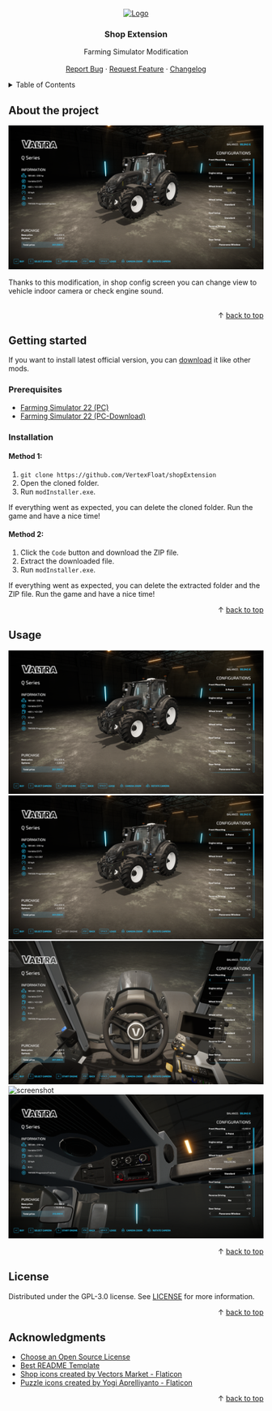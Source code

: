 <div id="top"></div>
<br/>
<div align="center">
  <a href="https://github.com/VertexFloat/shopExtension">
    <img src="screenshots/icon.png" alt="Logo" width="128" height="128">
  </a>
  <h3>Shop Extension</h3>
  <p>
    Farming Simulator Modification
    <br />
    <br />
    <a href="https://github.com/VertexFloat/shopExtension/issues">Report Bug</a>
    ·
    <a href="https://github.com/VertexFloat/shopExtension/issues">Request Feature</a>
    ·
    <a href="https://github.com/VertexFloat/shopExtension/blob/main/CHANGELOG.md">Changelog</a>
  </p>
</div>
<details>
  <summary>Table of Contents</summary>
  <ol>
    <li>
      <a href="#about-the-project">About The Project</a>
    </li>
    <li>
      <a href="#getting-started">Getting Started</a>
      <ul>
        <li>
          <a href="#prerequisites">Prerequisites</a>
        </li>
        <li>
          <a href="#installation">Installation</a>
        </li>
      </ul>
    </li>
    <li>
      <a href="#usage">Usage</a>
    </li>
    <li>
      <a href="#license">License</a>
    </li>
    <li>
      <a href="#acknowledgments">Acknowledgments</a>
    </li>
  </ol>
</details>

## About the project

<img src="screenshots/screenShot (1).png" alt="screenshot">

Thanks to this modification, in shop config screen you can change view to vehicle indoor camera or check engine sound.
<br/>
<br/>

<p align="right">&#x2191 <a href="#top">back to top</a></p>

## Getting started

If you want to install latest official version, you can [download](https://www.farming-simulator.com/mod.php?mod_id=267444&title=fs2022) it like other mods.
<br/>

### Prerequisites

- [Farming Simulator 22 (PC)](https://www.farming-simulator.com/buy-now.php?platform=pc&code=VertexFloat)
- [Farming Simulator 22 (PC-Download)](https://www.farming-simulator.com/buy-now.php?platform=pcdigital&code=VertexFloat)

### Installation

#### Method 1:

1. `git clone https://github.com/VertexFloat/shopExtension`
2. Open the cloned folder.
3. Run `modInstaller.exe`.

If everything went as expected, you can delete the cloned folder. Run the game and have a nice time!

#### Method 2:

1. Click the `Code` button and download the ZIP file.
2. Extract the downloaded file.
3. Run `modInstaller.exe`.

If everything went as expected, you can delete the extracted folder and the ZIP file. Run the game and have a nice time!

<p align="right">&#x2191 <a href="#top">back to top</a></p>

## Usage

<img src="screenshots/screenShot (2).png" alt="screenshot">
<img src="screenshots/screenShot (3).png" alt="screenshot">
<img src="screenshots/screenShot (4).png" alt="screenshot">
<img src="screenshots/screenShot (5).png" alt="screenshot">
<img src="screenshots/screenShot (6).png" alt="screenshot">

<p align="right">&#x2191 <a href="#top">back to top</a></p>

## License

Distributed under the GPL-3.0 license. See [LICENSE](https://github.com/VertexFloat/shopExtension/blob/main/LICENSE) for more information.

<p align="right">&#x2191 <a href="#top">back to top</a></p>

## Acknowledgments

- [Choose an Open Source License](https://choosealicense.com)
- [Best README Template](https://github.com/othneildrew/Best-README-Template)
- [Shop icons created by Vectors Market - Flaticon](https://www.flaticon.com/free-icons/shop)
- [Puzzle icons created by Yogi Aprelliyanto - Flaticon](https://www.flaticon.com/free-icons/puzzle)

<p align="right">&#x2191 <a href="#top">back to top</a></p>
